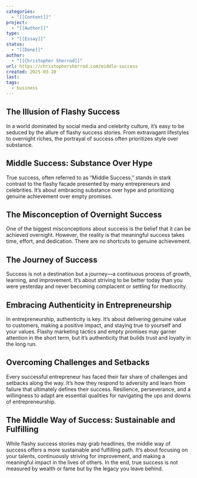 ```yaml
---
categories:
  - "[[Content]]"
project:
  - "[[Author]]"
type:
  - "[[Essay]]"
status:
  - "[[Done]]"
author:
  - "[[Christopher Sherrod]]"
url: https://christophersherrod.com/middle-success
created: 2025-03-10
last:
tags:
  - business
---
```

## The Illusion of Flashy Success
In a world dominated by social media and celebrity culture, it’s easy to be seduced by the allure of flashy success stories. From extravagant lifestyles to overnight riches, the portrayal of success often prioritizes style over substance.

## Middle Success: Substance Over Hype
True success, often referred to as “Middle Success,” stands in stark contrast to the flashy facade presented by many entrepreneurs and celebrities. It’s about embracing substance over hype and prioritizing genuine achievement over empty promises.

## The Misconception of Overnight Success
One of the biggest misconceptions about success is the belief that it can be achieved overnight. However, the reality is that meaningful success takes time, effort, and dedication. There are no shortcuts to genuine achievement.

## The Journey of Success
Success is not a destination but a journey—a continuous process of growth, learning, and improvement. It’s about striving to be better today than you were yesterday and never becoming complacent or settling for mediocrity.

## Embracing Authenticity in Entrepreneurship
In entrepreneurship, authenticity is key. It’s about delivering genuine value to customers, making a positive impact, and staying true to yourself and your values. Flashy marketing tactics and empty promises may garner attention in the short term, but it’s authenticity that builds trust and loyalty in the long run.

## Overcoming Challenges and Setbacks
Every successful entrepreneur has faced their fair share of challenges and setbacks along the way. It’s how they respond to adversity and learn from failure that ultimately defines their success. Resilience, perseverance, and a willingness to adapt are essential qualities for navigating the ups and downs of entrepreneurship.

## The Middle Way of Success: Sustainable and Fulfilling
While flashy success stories may grab headlines, the middle way of success offers a more sustainable and fulfilling path. It’s about focusing on your talents, continuously striving for improvement, and making a meaningful impact in the lives of others. In the end, true success is not measured by wealth or fame but by the legacy you leave behind.